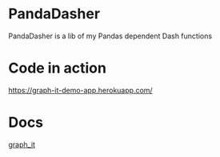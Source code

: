 # PandaDasher
PandaDasher is a lib of my Pandas dependent Dash functions 

# Code in action
https://graph-it-demo-app.herokuapp.com/

# Docs
[graph_it](https://htmlpreview.github.io/?https://github.com/Phillyclause89/PandaDasher/blob/master/html/graph_it.html
)
